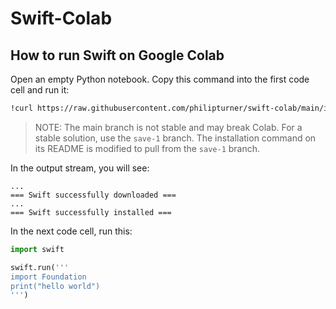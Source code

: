 # Swift-Colab

## How to run Swift on Google Colab

Open an empty Python notebook. Copy this command into the first code cell and run it:

```bash
!curl https://raw.githubusercontent.com/philipturner/swift-colab/main/install_swift.sh --output install_swift.sh && bash install_swift.sh 5.5.2
```

> NOTE: The main branch is not stable and may break Colab. For a stable solution, use the `save-1` branch. The installation command on its README is modified to pull from the `save-1` branch.

In the output stream, you will see:

```
...
=== Swift successfully downloaded ===
...
=== Swift successfully installed ===
```

In the next code cell, run this:

```python
import swift

swift.run('''
import Foundation
print("hello world")
''')
```
